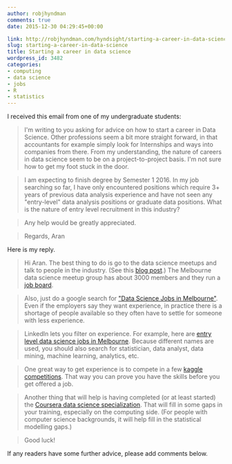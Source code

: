 ```yaml
---
author: robjhyndman
comments: true
date: 2015-12-30 04:29:45+00:00

link: http://robjhyndman.com/hyndsight/starting-a-career-in-data-science/
slug: starting-a-career-in-data-science
title: Starting a career in data science
wordpress_id: 3482
categories:
- computing
- data science
- jobs
- R
- statistics
---
```


I received this email from one of my undergraduate students:



>I'm writing to you asking for advice on how to start a career in Data Science. Other professions seem a bit more straight forward, in that accountants for example simply look for Internships and ways into companies from there. From my understanding, the nature of careers in data science seem to be on a project-to-project basis. I'm not sure how to get my foot stuck in the door.

>I am expecting to finish degree by Semester 1 2016. In my job searching so far, I have only encountered positions which require 3+ years of previous data analysis experience and have not seen any "entry-level" data analysis positions or graduate data positions. What is the nature of entry level recruitment in this industry?

>Any help would be greatly appreciated.

>Regards,
>Aran


<!-- more -->

Here is my reply.



>Hi Aran. The best thing to do is go to the data science meetups and talk to people in the industry. (See this [blog post](http://robjhyndman.com/hyndsight/connect-with-local-employers/).) The Melbourne data science meetup group has about 3000 members and they run a [job board](http://www.meetup.com/Data-Science-Melbourne/messages/boards/forum/20509896).

>Also, just do a google search for ["Data Science Jobs in Melbourne"](https://www.google.com.au/search?q=data+science+jobs+in+melbourne). Even if the employers say they want experience, in practice there is a shortage of people available so they often have to settle for someone with less experience.

>LinkedIn lets you filter on experience. For example, here are [entry level data science jobs in Melbourne](https://www.linkedin.com/jobs/search?keywords=Data+Scientist&locationId=au%3A4900&f_E=2&trk=jobs_jserp_facet_exp). Because different names are used, you should also search for statistician, data analyst, data mining, machine learning, analytics, etc.

>One great way to get experience is to compete in a few [kaggle competitions](https://www.kaggle.com/competitions). That way you can prove you have the skills before you get offered a job.

>Another thing that will help is having completed (or at least started) the [Coursera data science specialization](https://www.coursera.org/specializations/jhu-data-science). That will fill in some gaps in your training, especially on the computing side. (For people with computer science backgrounds, it will help fill in the statistical modelling gaps.)

>Good luck!




If any readers have some further advice, please add comments below.
